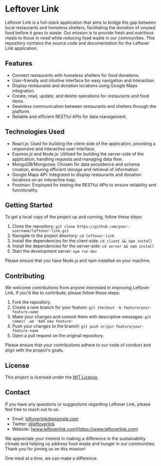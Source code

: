# Leftover Link

Leftover Link is a full-stack application that aims to bridge the gap between local restaurants and homeless shelters, facilitating the donation of unused food before it goes to waste. Our mission is to provide fresh and nutritious meals to those in need while reducing food waste in our communities. This repository contains the source code and documentation for the Leftover Link application.

## Features

- Connect restaurants with homeless shelters for food donations.
- User-friendly and intuitive interface for easy navigation and interaction.
- Display restaurants and donation locations using Google Maps integration.
- Create, read, update, and delete operations for restaurants and food items.
- Seamless communication between restaurants and shelters through the platform.
- Reliable and efficient RESTful APIs for data management.

## Technologies Used

- React.js: Used for building the client-side of the application, providing a responsive and interactive user interface.
- Express.js and Node.js: Utilized for building the server-side of the application, handling requests and managing data flow.
- MongoDB/Mongoose: Chosen for data persistence and schema creation, ensuring efficient storage and retrieval of information.
- Google Maps API: Integrated to display restaurants and donation locations on an interactive map.
- Postman: Employed for testing the RESTful APIs to ensure reliability and functionality.

## Getting Started

To get a local copy of the project up and running, follow these steps:

1. Clone the repository: `git clone https://github.com/your-username/leftover-link.git`
2. Navigate to the project directory: `cd leftover-link`
3. Install the dependencies for the client-side: `cd client && npm install`
4. Install the dependencies for the server-side: `cd server && npm install`
5. Start the development server: `npm run dev`

Please ensure that you have Node.js and npm installed on your machine.

## Contributing

We welcome contributions from anyone interested in improving Leftover Link. If you'd like to contribute, please follow these steps:

1. Fork the repository.
2. Create a new branch for your feature: `git checkout -b feature/your-feature-name`
3. Make your changes and commit them with descriptive messages: `git commit -am 'Add new feature'`
4. Push your changes to the branch: `git push origin feature/your-feature-name`
5. Open a pull request on the original repository.

Please ensure that your contributions adhere to our code of conduct and align with the project's goals.

## License

This project is licensed under the [MIT License](LICENSE).

## Contact

If you have any questions or suggestions regarding Leftover Link, please feel free to reach out to us:

- Email: leftoverlink@example.com
- Twitter: [@leftoverlink](https://twitter.com/leftoverlink)
- Website: [www.leftoverlink.com](https://www.leftoverlink.com)

We appreciate your interest in making a difference in the sustainability climate and helping us address food waste and hunger in our communities. Thank you for joining us on this mission!

One meal at a time, we can make a difference.


